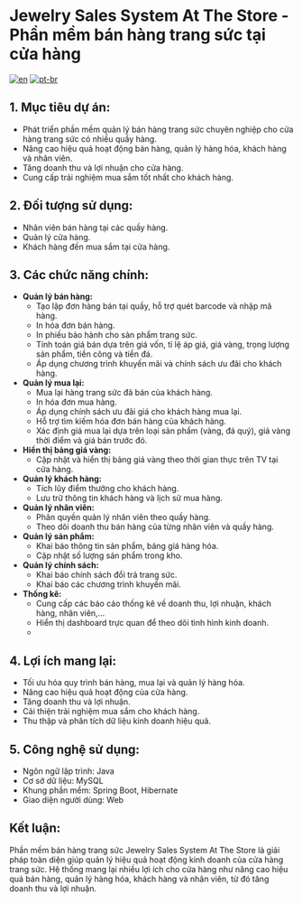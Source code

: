 # Jewelry Sales System At The Store - Phần mềm bán hàng trang sức tại cửa hàng

[![en](https://img.shields.io/badge/lang-en-blue.svg)](https://github.com/UTH-BrotherHood/StemInformationPortal/blob/main/README.eng.md)
[![pt-br](https://img.shields.io/badge/lang-vi-red.svg)](https://github.com/UTH-BrotherHood/StemInformationPortal/blob/main/README.md)

## 1. Mục tiêu dự án:
- Phát triển phần mềm quản lý bán hàng trang sức chuyên nghiệp cho cửa hàng trang sức có nhiều quầy hàng.
- Nâng cao hiệu quả hoạt động bán hàng, quản lý hàng hóa, khách hàng và nhân viên.
- Tăng doanh thu và lợi nhuận cho cửa hàng.
- Cung cấp trải nghiệm mua sắm tốt nhất cho khách hàng.

## 2. Đối tượng sử dụng:
- Nhân viên bán hàng tại các quầy hàng.
- Quản lý cửa hàng.
- Khách hàng đến mua sắm tại cửa hàng.

## 3. Các chức năng chính:
- **Quản lý bán hàng:**
  - Tạo lập đơn hàng bán tại quầy, hỗ trợ quét barcode và nhập mã hàng.
  - In hóa đơn bán hàng.
  - In phiếu bảo hành cho sản phẩm trang sức.
  - Tính toán giá bán dựa trên giá vốn, tỉ lệ áp giá, giá vàng, trọng lượng sản phẩm, tiền công và tiền đá.
  - Áp dụng chương trình khuyến mãi và chính sách ưu đãi cho khách hàng.
- **Quản lý mua lại:**
  - Mua lại hàng trang sức đã bán của khách hàng.
  - In hóa đơn mua hàng.
  - Áp dụng chính sách ưu đãi giá cho khách hàng mua lại.
  - Hỗ trợ tìm kiếm hóa đơn bán hàng của khách hàng.
  - Xác định giá mua lại dựa trên loại sản phẩm (vàng, đá quý), giá vàng thời điểm và giá bán trước đó.
- **Hiển thị bảng giá vàng:**
  - Cập nhật và hiển thị bảng giá vàng theo thời gian thực trên TV tại cửa hàng.
- **Quản lý khách hàng:**
  - Tích lũy điểm thưởng cho khách hàng.
  - Lưu trữ thông tin khách hàng và lịch sử mua hàng.
- **Quản lý nhân viên:**
  - Phân quyền quản lý nhân viên theo quầy hàng.
  - Theo dõi doanh thu bán hàng của từng nhân viên và quầy hàng.
- **Quản lý sản phẩm:**
  - Khai báo thông tin sản phẩm, bảng giá hàng hóa.
  - Cập nhật số lượng sản phẩm trong kho.
- **Quản lý chính sách:**
  - Khai báo chính sách đổi trả trang sức.
  - Khai báo các chương trình khuyến mãi.
- **Thống kê:**
  - Cung cấp các báo cáo thống kê về doanh thu, lợi nhuận, khách hàng, nhân viên,...
  - Hiển thị dashboard trực quan để theo dõi tình hình kinh doanh.
  - 
## 4. Lợi ích mang lại:
- Tối ưu hóa quy trình bán hàng, mua lại và quản lý hàng hóa.
- Nâng cao hiệu quả hoạt động của cửa hàng.
- Tăng doanh thu và lợi nhuận.
- Cải thiện trải nghiệm mua sắm cho khách hàng.
- Thu thập và phân tích dữ liệu kinh doanh hiệu quả.
## 5. Công nghệ sử dụng:
- Ngôn ngữ lập trình: Java
- Cơ sở dữ liệu: MySQL
- Khung phần mềm: Spring Boot, Hibernate
- Giao diện người dùng: Web


## Kết luận:
Phần mềm bán hàng trang sức Jewelry Sales System At The Store là giải pháp toàn diện giúp quản lý hiệu quả hoạt động kinh doanh của cửa hàng trang sức. Hệ thống mang lại nhiều lợi ích cho cửa hàng như nâng cao hiệu quả bán hàng, quản lý hàng hóa, khách hàng và nhân viên, từ đó tăng doanh thu và lợi nhuận.
